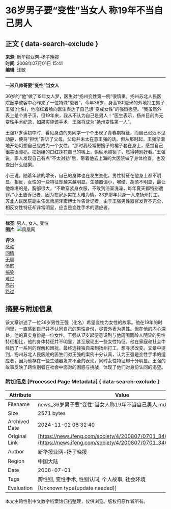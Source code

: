 # 36岁男子要“变性”当女人 称19年不当自己男人

## 正文 { data-search-exclude }


**来源**: 新华报业网-扬子晚报  
**时间**: 2008年07月01日 15:41  
**编辑**: 汪敏  

---

**一米八帅哥要“变性”当女人**

36岁的“他”做了19年女人梦，医生对“扬州变性第一例”很慎重。扬州苏北人民医院医学整容中心昨来了一位特殊“患者”，今年36岁，身高180厘米的外地打工男子王强(化名)，他涨红着脸向医生表达了自己想“变成女性”的强烈愿望。“我虽然外表上是个男子汉，但19年来，我从不认为自己是男人！”医生表示，扬州目前尚无变性手术纪录，如果实施该手术，王强将成为“扬州变性第一人”。

王强17岁读初中时，看见身边的男同学一个个出现了青春期特征，而自己迟迟不见动静，便将“担忧”告诉了父母。父母并未太在意王强的话。但从那时起，王强渐渐地开始幻想自己应成为一个女性。“那时我经常把嫂子的裙子套在身上，感觉自己很美很漂亮。把姐姐的口红抹在自己的嘴上，偷偷地照镜子，觉得特别好看。”王强说，家人发现自己有点“不太对劲”后，带着他去上海的大医院做了身体检查，也没查出什么结果。

小王说，随着年龄的增长，自己的身体也在发生变化，男性特征在他身上都不明显，相反，女性的一些特征却越来越明显。生殖器偏小，喉结、胡须不明显，最让他难堪的是，胸部很大，“不敢穿紧身衣服，不敢到浴室洗澡，每年夏天都特别遭罪。”小王告诉记者，因为在家乡实在太难为情，23岁那年只身一人来扬州打工。苏北人民医院副主任医师施泽宏博士昨告诉记者，由于王强男性器官发育不完全，相反女性特征却非常明显，应当是变性手术的适应者。

---

**标签**: 男人, 女人, 变性  
**图片**:
![凤凰网](http://img.ifeng.com/tres/pub_res/image/singlepage_v3/logo_news.gif)

**评论**:  
[感动](http://cmt.ifeng.com/leaveword/mood/mood_rank.jsp)  
[同情](http://cmt.ifeng.com/leaveword/mood/mood_rank.jsp)  
[无聊](http://cmt.ifeng.com/leaveword/mood/mood_rank.jsp)  
[愤怒](http://cmt.ifeng.com/leaveword/mood/mood_rank.jsp)  
[搞笑](http://cmt.ifeng.com/leaveword/mood/mood_rank.jsp)  
[难过](http://cmt.ifeng.com/leaveword/mood/mood_rank.jsp)  
[高兴](http://cmt.ifeng.com/leaveword/mood/mood_rank.jsp)  
[路过](http://cmt.ifeng.com/leaveword/mood/mood_rank.jsp)  

## 摘要与附加信息

<!-- tcd_abstract -->
该文章讲述了一位36岁男性王强（化名）希望变性为女性的故事。他在19年的时间里，一直感到自己并不认同自己的男性身份，尽管外表为男性。但在他的内心深处，他的真实身份是一位女性。王强从17岁起便意识到与他周围同龄人明显的男性特征相比，他的身体特征并不明显，甚至展现出一些女性特征。他在家庭和社会中经历了一系列的误解和困扰，最终选择独自来到扬州打工，想寻求改变。文章中提到，扬州苏北人民医院的医生们对王强的案例十分认真，认为王强是变性手术的适应者，因为他存在一些生殖器发育不全的表现，同时女性特征却十分明显。王强的故事反映了跨性别者在社会中面对的困惑与挑战，体现了他们对身份认同的渴望。
<!-- tcd_abstract_end -->

### 附加信息 [Processed Page Metadata] { data-search-exclude }

| Attribute       | Value                                  |
|-----------------|----------------------------------------|
| Filename        | news_36岁男子要“变性”当女人称19年不当自己男人.md                             |
| Size            | 2571 bytes                           |
| Archived Date   | 2024-11-02 08:32:40                             |
| Original Link   | [https://news.ifeng.com/society/4/200807/0701_346_627677.shtml](https://news.ifeng.com/society/4/200807/0701_346_627677.shtml)                       |
| Author          | 新华报业网-扬子晚报                               |
| Region          | 中国大陆                               |
| Date            | 2008-07-01                                 |
| Tags            | 跨性别, 变性手术, 性别认同, 个人故事, 社会环境                                 |
| Evaluation            | [Unknown type(update needed)]                                 |
<!-- tcd_table_end -->

本文由跨性别中文数字档案馆归档整理，仅供浏览。版权归原作者所有。
